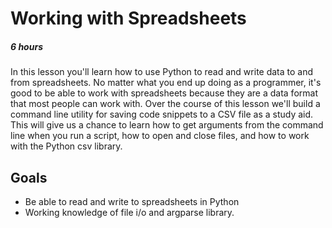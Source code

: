 [//]: <> (author: Benjamin White )
[//]: <> (type: intro)

#  Working with Spreadsheets 
##### 6 hours

In this lesson you'll learn how to use Python to read and write data to and from spreadsheets. No matter what you end up doing as a programmer, it's good to be able to work with spreadsheets because they are a data format that most people can work with. Over the course of this lesson we'll build a command line utility for saving code snippets to a CSV file as a study aid. This will give us a chance to learn how to get arguments from the command line when you run a script, how to open and close files, and how to work with the Python csv library.

## Goals

-  Be able to read and write to spreadsheets in Python
-  Working knowledge of file i/o and argparse library.